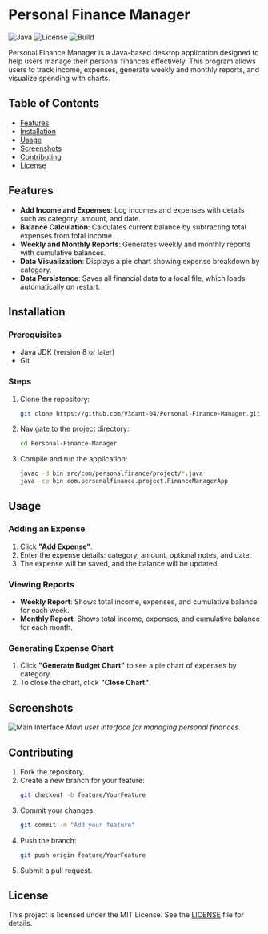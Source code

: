 # Personal Finance Manager

![Java](https://img.shields.io/badge/Java-ED8B00?style=for-the-badge&logo=java&logoColor=white)
![License](https://img.shields.io/github/license/V3dant-04/Personal-Finance-Manager?style=for-the-badge)
![Build](https://img.shields.io/badge/Build-Passing-brightgreen?style=for-the-badge)

Personal Finance Manager is a Java-based desktop application designed to help users manage their personal finances effectively. This program allows users to track income, expenses, generate weekly and monthly reports, and visualize spending with charts.

## Table of Contents
- [Features](#features)
- [Installation](#installation)
- [Usage](#usage)
- [Screenshots](#screenshots)
- [Contributing](#contributing)
- [License](#license)

## Features
- **Add Income and Expenses**: Log incomes and expenses with details such as category, amount, and date.
- **Balance Calculation**: Calculates current balance by subtracting total expenses from total income.
- **Weekly and Monthly Reports**: Generates weekly and monthly reports with cumulative balances.
- **Data Visualization**: Displays a pie chart showing expense breakdown by category.
- **Data Persistence**: Saves all financial data to a local file, which loads automatically on restart.

## Installation
### Prerequisites
- Java JDK (version 8 or later)
- Git

### Steps
1. Clone the repository:
    ```bash
    git clone https://github.com/V3dant-04/Personal-Finance-Manager.git
    ```
2. Navigate to the project directory:
    ```bash
    cd Personal-Finance-Manager
    ```
3. Compile and run the application:
    ```bash
    javac -d bin src/com/personalfinance/project/*.java
    java -cp bin com.personalfinance.project.FinanceManagerApp
    ```

## Usage
### Adding an Expense
1. Click **"Add Expense"**.
2. Enter the expense details: category, amount, optional notes, and date.
3. The expense will be saved, and the balance will be updated.

### Viewing Reports
- **Weekly Report**: Shows total income, expenses, and cumulative balance for each week.
- **Monthly Report**: Shows total income, expenses, and cumulative balance for each month.

### Generating Expense Chart
1. Click **"Generate Budget Chart"** to see a pie chart of expenses by category.
2. To close the chart, click **"Close Chart"**.

## Screenshots
![Main Interface](https://yourimagelink.com/main_interface.png)
*Main user interface for managing personal finances.*

## Contributing
1. Fork the repository.
2. Create a new branch for your feature:
    ```bash
    git checkout -b feature/YourFeature
    ```
3. Commit your changes:
    ```bash
    git commit -m "Add your feature"
    ```
4. Push the branch:
    ```bash
    git push origin feature/YourFeature
    ```
5. Submit a pull request.

## License
This project is licensed under the MIT License. See the [LICENSE](LICENSE) file for details.
